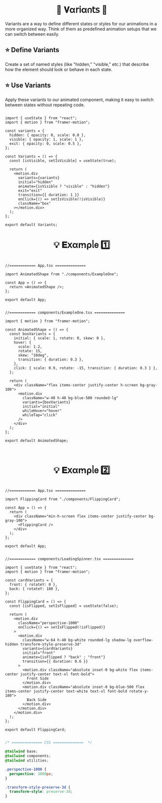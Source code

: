 
<h1  align="center" > 🍄 𝐕α𝗋𝗂α𐓣𝗍𝗌  🥠</h1>

Variants are a way to define different states or styles for our animations in a more organized way. Think of them as predefined animation setups that we can switch between easily.

## ⭐ Define Variants

Create a set of named styles (like "hidden," "visible," etc.) that describe how the element should look or behave in each state.

## ⭐ Use Variants

Apply these variants to our animated component, making it easy to switch between states without repeating code.

```TSX

import { useState } from "react";
import { motion } from "framer-motion";

const variants = {
  hidden: { opacity: 0, scale: 0.8 },
  visible: { opacity: 1, scale: 1 },
  exit: { opacity: 0, scale: 0.5 },
};

const Variants = () => {
  const [isVisible, setIsVisible] = useState(true);

  return (
    <motion.div
      variants={variants}
      initial="hidden"
      animate={isVisible ? "visible" : "hidden"}
      exit="exit"
      transition={{ duration: 1 }}
      onClick={() => setIsVisible(!isVisible)}
      className="box"
    ></motion.div>
  );
};

export default Variants;

```

<h1  align="center" >💡 𝐄𝗑αꭑρᥣ𝖾  1️⃣ </h1>

```TSX

//============ App.tsx ============== 

import AnimatedShape from "./components/ExampleOne";

const App = () => {
  return <AnimatedShape />;
};

export default App;

```

```TSX

//============ components/ExampleOne.tsx ============== 

import { motion } from "framer-motion";

const AnimatedShape = () => {
  const boxVariants = {
    initial: { scale: 1, rotate: 0, skew: 0 },
    hover: {
      scale: 1.2,
      rotate: 15,
      skew: "10deg",
      transition: { duration: 0.3 },
    },
    click: { scale: 0.9, rotate: -15, transition: { duration: 0.3 } },
  };

  return (
    <div className="flex items-center justify-center h-screen bg-gray-100">
      <motion.div
        className="w-40 h-40 bg-blue-500 rounded-lg"
        variants={boxVariants}
        initial="initial"
        whileHover="hover"
        whileTap="click"
      />
    </div>
  );
};

export default AnimatedShape;

```

</br>

<h1  align="center" > 💡 𝐄𝗑αꭑρᥣ𝖾 2️⃣ </h1>

```TSX

//============ App.tsx ============== 

import FlippingCard from "./components/FlippingCard";

const App = () => {
  return (
    <div className="min-h-screen flex items-center justify-center bg-gray-100">
      <FlippingCard />
    </div>
  );
};

export default App;

```

```TSX

//============ components/LoadingSpinner.tsx ============== 

import { useState } from "react";
import { motion } from "framer-motion";

const cardVariants = {
  front: { rotateY: 0 },
  back: { rotateY: 180 },
};

const FlippingCard = () => {
  const [isFlipped, setIsFlipped] = useState(false);

  return (
    <motion.div
      className="perspective-1000"
      onClick={() => setIsFlipped(!isFlipped)}
    >
      <motion.div
        className="w-64 h-40 bg-white rounded-lg shadow-lg overflow-hidden transform-style-preserve-3d"
        variants={cardVariants}
        initial="front"
        animate={isFlipped ? "back" : "front"}
        transition={{ duration: 0.6 }}
      >
        <motion.div className="absolute inset-0 bg-white flex items-center justify-center text-xl font-bold">
          Front Side
        </motion.div>
        <motion.div className="absolute inset-0 bg-blue-500 flex items-center justify-center text-white text-xl font-bold rotate-y-180">
          Back Side
        </motion.div>
      </motion.div>
    </motion.div>
  );
};

export default FlippingCard;

```

```css

/* ============== CSS ==============  */

@tailwind base;
@tailwind components;
@tailwind utilities;

.perspective-1000 {
  perspective: 1000px;
}

.transform-style-preserve-3d {
  transform-style: preserve-3d;
}

```